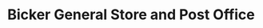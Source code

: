 ---
title: "Bicker General Store and Post Office"
url: /bicker/bicker-general-store-and-post-office/
shop: convenience
---